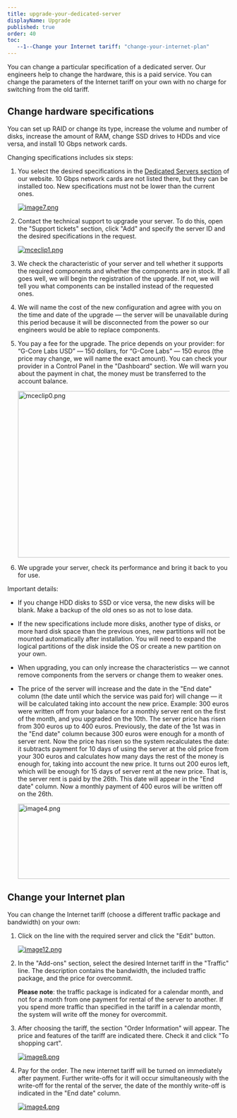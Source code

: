 ```yaml
---
title: upgrade-your-dedicated-server
displayName: Upgrade
published: true
order: 40
toc:
   --1--Change your Internet tariff: "change-your-internet-plan"
---
```

  

You can change a particular specification of a dedicated server. Our engineers help to change the hardware, this is a paid service. You can change the parameters of the Internet tariff on your own with no charge for switching from the old tariff.

Change hardware specifications
------------------------------

You can set up RAID or change its type, increase the volume and number of disks, increase the amount of RAM, change SSD drives to HDDs and vice versa, and install 10 Gbps network cards.

Changing specifications includes six steps:

1.  You select the desired specifications in the [Dedicated Servers section](https://gcorelabs.com/hosting/dedicated/) of our website. 10 Gbps network cards are not listed there, but they can be installed too. New specifications must not be lower than the current ones.  
      
    [<img src="https://support.gcore.com/hc/article_attachments/4402764310929/image7.png" alt="image7.png">](https://support.gcorelabs.com/hc/article_attachments/4402764310929/image7.png)
2.  Contact the technical support to upgrade your server. To do this, open the "Support tickets" section, click "Add" and specify the server ID and the desired specifications in the request.  
      
    [<img src="https://support.gcore.com/hc/article_attachments/4402764988817/mceclip1.png" alt="mceclip1.png">](https://support.gcorelabs.com/hc/article_attachments/4402764988817/mceclip1.png)
3.  We check the characteristic of your server and tell whether it supports the required components and whether the components are in stock. If all goes well, we will begin the registration of the upgrade. If not, we will tell you what components can be installed instead of the requested ones.  
      
    
4.  We will name the cost of the new configuration and agree with you on the time and date of the upgrade — the server will be unavailable during this period because it will be disconnected from the power so our engineers would be able to replace components.  
      
    
5.  You pay a fee for the upgrade. The price depends on your provider: for “G-Core Labs USD” — 150 dollars, for “G-Core Labs” — 150 euros (the price may change, we will name the exact amount). You can check your provider in a Control Panel in the "Dashboard" section. We will warn you about the payment in chat, the money must be transferred to the account balance.  
      
    <img src="https://support.gcore.com/hc/article_attachments/5261666613649/mceclip0.png" alt="mceclip0.png" width="700" height="377">  
    
6.  We upgrade your server, check its performance and bring it back to you for use.

Important details:

*   If you change HDD disks to SSD or vice versa, the new disks will be blank. Make a backup of the old ones so as not to lose data.  
      
    
*   If the new specifications include more disks, another type of disks, or more hard disk space than the previous ones, new partitions will not be mounted automatically after installation. You will need to expand the logical partitions of the disk inside the OS or create a new partition on your own.
*   When upgrading, you can only increase the characteristics — we cannot remove components from the servers or change them to weaker ones.  
      
    
*   The price of the server will increase and the date in the "End date" column (the date until which the service was paid for) will change — it will be calculated taking into account the new price. Example: 300 euros were written off from your balance for a monthly server rent on the first of the month, and you upgraded on the 10th. The server price has risen from 300 euros up to 400 euros. Previously, the date of the 1st was in the "End date" column because 300 euros were enough for a month of server rent. Now the price has risen so the system recalculates the date: it subtracts payment for 10 days of using the server at the old price from your 300 euros and calculates how many days the rest of the money is enough for, taking into account the new price. It turns out 200 euros left, which will be enough for 15 days of server rent at the new price. That is, the server rent is paid by the 26th. This date will appear in the "End date" column. Now a monthly payment of 400 euros will be written off on the 26th.  
      
    [<img src="https://support.gcore.com/hc/article_attachments/4402764309905/image4.png" alt="image4.png" width="1040" height="170">](https://support.gcorelabs.com/hc/article_attachments/4402764309905/image4.png)  
    

Change your Internet plan
-------------------------

You can change the Internet tariff (choose a different traffic package and bandwidth) on your own:

1.  Click on the line with the required server and click the "Edit" button.  
      
    [<img src="https://support.gcore.com/hc/article_attachments/4402769622033/image12.png" alt="image12.png">](https://support.gcorelabs.com/hc/article_attachments/4402769622033/image12.png)  
    
2.  In the "Add-ons" section, select the desired Internet tariff in the "Traffic" line. The description contains the bandwidth, the included traffic package, and the price for overcommit.  
      
    **Please note**: the traffic package is indicated for a calendar month, and not for a month from one payment for rental of the server to another. If you spend more traffic than specified in the tariff in a calendar month, the system will write off the money for overcommit.  
      
    
3.  After choosing the tariff, the section "Order Information" will appear. The price and features of the tariff are indicated there. Check it and click "To shopping cart".  
      
    [<img src="https://support.gcore.com/hc/article_attachments/4402764311313/image8.png" alt="image8.png">](https://support.gcorelabs.com/hc/article_attachments/4402764311313/image8.png)  
    
4.  Pay for the order. The new internet tariff will be turned on immediately after payment. Further write-offs for it will occur simultaneously with the write-off for the rental of the server, the date of the monthly write-off is indicated in the "End date" column.  
      
    [<img src="https://support.gcore.com/hc/article_attachments/4402764309905/image4.png" alt="image4.png">](https://support.gcorelabs.com/hc/article_attachments/4402764309905/image4.png)